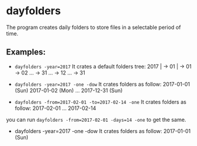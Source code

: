# dayfolders
The program creates daily folders to store files in a selectable period of time.

## Examples:

* `dayfolders -year=2017`
It crates a default folders tree:
2017
  |
  -> 01
      |
      -> 01
      -> 02
      ...
      -> 31
  ...
  -> 12
      ...
      -> 31
      
* `dayfolders -year=2017 -one -dow`
It crates folders as follow:
2017-01-01 (Sun)
2017-01-02 (Mon)
...
2017-12-31 (Sun)

* `dayfolders -from=2017-02-01 -to=2017-02-14 -one`
It crates folders as follow:
2017-02-01
...
2017-02-14

you can run `dayfolders -from=2017-02-01 -days=14 -one` to get the same.

* dayfolders -year=2017 -one -dow
It crates folders as follow:
2017-01-01 (Sun)

